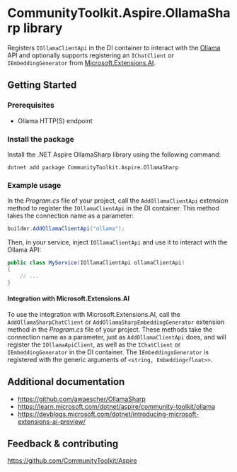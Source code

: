 # CommunityToolkit.Aspire.OllamaSharp library

Registers `IOllamaClientApi` in the DI container to interact with the [Ollama](https://ollama.com) API and optionally supports registering an `IChatClient` or `IEmbeddingGenerator` from [Microsoft.Extensions.AI](https://devblogs.microsoft.com/dotnet/introducing-microsoft-extensions-ai-preview/).

## Getting Started

### Prerequisites

-   Ollama HTTP(S) endpoint

### Install the package

Install the .NET Aspire OllamaSharp library using the following command:

```dotnetcli
dotnet add package CommunityToolkit.Aspire.OllamaSharp
```

### Example usage

In the _Program.cs_ file of your project, call the `AddOllamaClientApi` extension method to register the `IOllamaClientApi` in the DI container. This method takes the connection name as a parameter:

```csharp
builder.AddOllamaClientApi("ollama");
```

Then, in your service, inject `IOllamaClientApi` and use it to interact with the Ollama API:

```csharp
public class MyService(IOllamaClientApi ollamaClientApi)
{
    // ...
}
```

#### Integration with Microsoft.Extensions.AI

To use the integration with Microsoft.Extensions.AI, call the `AddOllamaSharpChatClient` or `AddOllamaSharpEmbeddingGenerator` extension method in the _Program.cs_ file of your project. These methods take the connection name as a parameter, just as `AddOllamaClientApi` does, and will register the `IOllamaApiClient`, as well as the `IChatClient` or `IEmbeddingGenerator` in the DI container. The `IEmbeddingsGenerator` is registered with the generic arguments of `<string, Embedding<float>>`.

## Additional documentation

-   https://github.com/awaescher/OllamaSharp
-   https://learn.microsoft.com/dotnet/aspire/community-toolkit/ollama
-   https://devblogs.microsoft.com/dotnet/introducing-microsoft-extensions-ai-preview/

## Feedback & contributing

https://github.com/CommunityToolkit/Aspire
